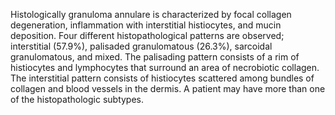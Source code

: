 Histologically granuloma annulare is characterized by focal collagen degeneration, inflammation with interstitial histiocytes, and mucin deposition. Four different histopathological patterns are observed; interstitial (57.9%), palisaded granulomatous (26.3%), sarcoidal granulomatous, and mixed. The palisading pattern consists of a rim of histiocytes and lymphocytes that surround an area of necrobiotic collagen. The interstitial pattern consists of histiocytes scattered among bundles of collagen and blood vessels in the dermis. A patient may have more than one of the histopathologic subtypes.